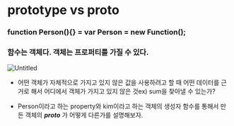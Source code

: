 # prototype vs __proto__

### function Person(){} =  var Person = new Function();

### 함수는 객체다. 객체는 프로퍼티를 가질 수 있다.

![Untitled](prototype%20vs%20__proto__%20dbe4d994967b4457b386ab9629d4fc85/Untitled.png)

- 어떤 객체가 자체적으로 가지고 있지 않은 값을 사용하려고 할 때 어떤 데이터를 근거로 해서 어디에서 객체가 가지고 있지 않은 것ex) sum을 찾아낼 수 있는가?

- Person이라고 하는 property와 kim이라고 하는 객체의 생성자 함수를 통해서 만든 객체의 __*proto*__ 가 어떻게 다른가를 설명해보자.